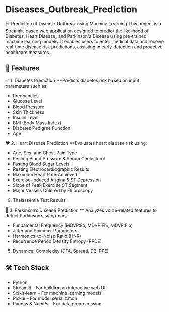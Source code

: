 # Diseases_Outbreak_Prediction
🩺 Prediction of Disease Outbreak using Machine Learning
This project is a Streamlit-based web application designed to predict the likelihood of Diabetes, Heart Disease, and Parkinson's Disease using pre-trained machine learning models. It enables users to enter medical data and receive real-time disease risk predictions, assisting in early detection and proactive healthcare measures.
## 🚀 Features

✅ 1. Diabetes Prediction
**Predicts diabetes risk based on input parameters such as:
- Pregnancies
- Glucose Level
- Blood Pressure
- Skin Thickness
- Insulin Level
- BMI (Body Mass Index)
- Diabetes Pedigree Function
 - Age

❤️ 2. Heart Disease Prediction
**Evaluates heart disease risk using:
- Age, Sex, and Chest Pain Type
- Resting Blood Pressure & Serum Cholesterol
- Fasting Blood Sugar Levels
- Resting Electrocardiographic Results
- Maximum Heart Rate Achieved
- Exercise-Induced Angina & ST Depression
- Slope of Peak Exercise ST Segment
- Major Vessels Colored by Fluoroscopy
9) Thalassemia Test Results

🧠 3. Parkinson’s Disease Prediction
** Analyzes voice-related features to detect Parkinson’s symptoms:
- Fundamental Frequency (MDVP:Fo, MDVP:Fhi, MDVP:Flo)
- Jitter and Shimmer Parameters
- Harmonics-to-Noise Ratio (HNR)
- Recurrence Period Density Entropy (RPDE)
5) Dynamical Complexity (DFA, Spread, D2, PPE)
## 🛠 Tech Stack
- Python
- Streamlit – For building an interactive web UI
- Scikit-learn – For machine learning models
- Pickle – For model serialization
- Pandas & NumPy – For data preprocessing
